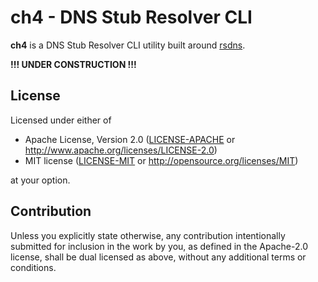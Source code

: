 # ch4 - DNS Stub Resolver CLI

**ch4** is a DNS Stub Resolver CLI utility built around [rsdns](https://github.com/r-bk/rsdns).

**!!! UNDER CONSTRUCTION !!!**

## License

Licensed under either of

* Apache License, Version 2.0
  ([LICENSE-APACHE](LICENSE-APACHE) or http://www.apache.org/licenses/LICENSE-2.0)
* MIT license
  ([LICENSE-MIT](LICENSE-MIT) or http://opensource.org/licenses/MIT)

at your option.

## Contribution

Unless you explicitly state otherwise, any contribution intentionally submitted
for inclusion in the work by you, as defined in the Apache-2.0 license, shall be
dual licensed as above, without any additional terms or conditions.
